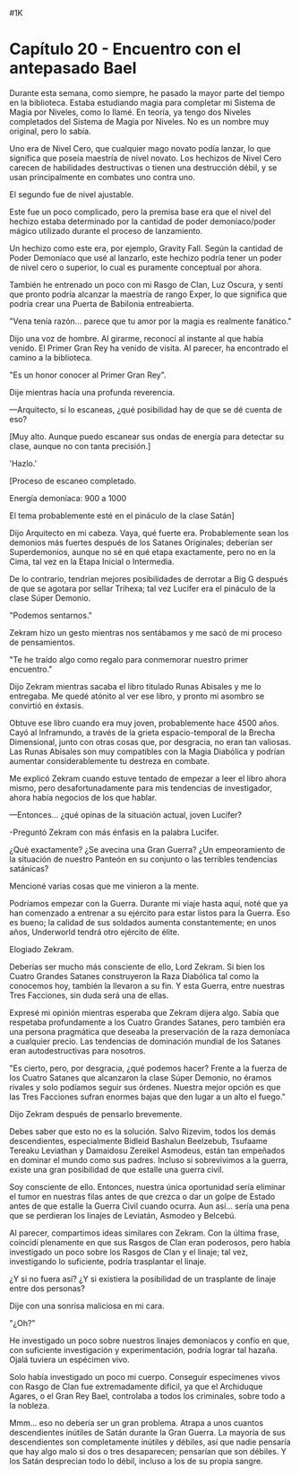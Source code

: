 
#1K 

# Capítulo 20 - Encuentro con el antepasado Bael


Durante esta semana, como siempre, he pasado la mayor parte del tiempo en la biblioteca. Estaba estudiando magia para completar mi Sistema de Magia por Niveles, como lo llamé. En teoría, ya tengo dos Niveles completados del Sistema de Magia por Niveles. No es un nombre muy original, pero lo sabía.

Uno era de Nivel Cero, que cualquier mago novato podía lanzar, lo que significa que poseía maestría de nivel novato. Los hechizos de Nivel Cero carecen de habilidades destructivas o tienen una destrucción débil, y se usan principalmente en combates uno contra uno.

El segundo fue de nivel ajustable.

Este fue un poco complicado, pero la premisa base era que el nivel del hechizo estaba determinado por la cantidad de poder demoníaco/poder mágico utilizado durante el proceso de lanzamiento.

Un hechizo como este era, por ejemplo, Gravity Fall. Según la cantidad de Poder Demoníaco que usé al lanzarlo, este hechizo podría tener un poder de nivel cero o superior, lo cual es puramente conceptual por ahora.

También he entrenado un poco con mi Rasgo de Clan, Luz Oscura, y sentí que pronto podría alcanzar la maestría de rango Exper, lo que significa que podría crear una Puerta de Babilonia entreabierta.

"Vena tenía razón... parece que tu amor por la magia es realmente fanático."

Dijo una voz de hombre. Al girarme, reconocí al instante al que había venido. El Primer Gran Rey ha venido de visita. Al parecer, ha encontrado el camino a la biblioteca.

"Es un honor conocer al Primer Gran Rey".

Dije mientras hacía una profunda reverencia.

—Arquitecto, si lo escaneas, ¿qué posibilidad hay de que se dé cuenta de eso?

[Muy alto. Aunque puedo escanear sus ondas de energía para detectar su clase, aunque no con tanta precisión.]

'Hazlo.'

[Proceso de escaneo completado.

Energía demoníaca: 900 a 1000

El tema probablemente esté en el pináculo de la clase Satán]

Dijo Arquitecto en mi cabeza. Vaya, qué fuerte era. Probablemente sean los demonios más fuertes después de los Satanes Originales; deberían ser Superdemonios, aunque no sé en qué etapa exactamente, pero no en la Cima, tal vez en la Etapa Inicial o Intermedia.

De lo contrario, tendrían mejores posibilidades de derrotar a Big G después de que se agotara por sellar Trihexa; tal vez Lucifer era el pináculo de la clase Súper Demonio.

"Podemos sentarnos."

Zekram hizo un gesto mientras nos sentábamos y me sacó de mi proceso de pensamientos.

"Te he traído algo como regalo para conmemorar nuestro primer encuentro."

Dijo Zekram mientras sacaba el libro titulado Runas Abisales y me lo entregaba. Me quedé atónito al ver ese libro, y pronto mi asombro se convirtió en éxtasis.

Obtuve ese libro cuando era muy joven, probablemente hace 4500 años. Cayó al Inframundo, a través de la grieta espacio-temporal de la Brecha Dimensional, junto con otras cosas que, por desgracia, no eran tan valiosas. Las Runas Abisales son muy compatibles con la Magia Diabólica y podrían aumentar considerablemente tu destreza en combate.

Me explicó Zekram cuando estuve tentado de empezar a leer el libro ahora mismo, pero desafortunadamente para mis tendencias de investigador, ahora había negocios de los que hablar.

—Entonces... ¿qué opinas de la situación actual, joven Lucifer?

-Preguntó Zekram con más énfasis en la palabra Lucifer.

¿Qué exactamente? ¿Se avecina una Gran Guerra? ¿Un empeoramiento de la situación de nuestro Panteón en su conjunto o las terribles tendencias satánicas?

Mencioné varias cosas que me vinieron a la mente.

Podríamos empezar con la Guerra. Durante mi viaje hasta aquí, noté que ya han comenzado a entrenar a su ejército para estar listos para la Guerra. Eso es bueno; la calidad de sus soldados aumenta constantemente; en unos años, Underworld tendrá otro ejército de élite.

Elogiado Zekram.

Deberías ser mucho más consciente de ello, Lord Zekram. Si bien los Cuatro Grandes Satanes construyeron la Raza Diabólica tal como la conocemos hoy, también la llevaron a su fin. Y esta Guerra, entre nuestras Tres Facciones, sin duda será una de ellas.

Expresé mi opinión mientras esperaba que Zekram dijera algo. Sabía que respetaba profundamente a los Cuatro Grandes Satanes, pero también era una persona pragmática que deseaba la preservación de la raza demoníaca a cualquier precio. Las tendencias de dominación mundial de los Satanes eran autodestructivas para nosotros.

"Es cierto, pero, por desgracia, ¿qué podemos hacer? Frente a la fuerza de los Cuatro Satanes que alcanzaron la clase Súper Demonio, no éramos rivales y solo podíamos seguir sus órdenes. Nuestra mejor opción es que las Tres Facciones sufran enormes bajas que den lugar a un alto el fuego."

Dijo Zekram después de pensarlo brevemente.

Debes saber que esto no es la solución. Salvo Rizevim, todos los demás descendientes, especialmente Bidleid Bashalun Beelzebub, Tsufaame Tereaku Leviathan y Damaidosu Zereikel Asmodeus, están tan empeñados en dominar el mundo como sus padres. Incluso si sobrevivimos a la guerra, existe una gran posibilidad de que estalle una guerra civil.

Soy consciente de ello. Entonces, nuestra única oportunidad sería eliminar el tumor en nuestras filas antes de que crezca o dar un golpe de Estado antes de que estalle la Guerra Civil cuando ocurra. Aun así... sería una pena que se perdieran los linajes de Leviatán, Asmodeo y Belcebú.

Al parecer, compartimos ideas similares con Zekram. Con la última frase, coincidí plenamente en que sus Rasgos de Clan eran poderosos, pero había investigado un poco sobre los Rasgos de Clan y el linaje; tal vez, investigando lo suficiente, podría trasplantar el linaje.

¿Y si no fuera así? ¿Y si existiera la posibilidad de un trasplante de linaje entre dos personas?

Dije con una sonrisa maliciosa en mi cara.

"¿Oh?"

He investigado un poco sobre nuestros linajes demoníacos y confío en que, con suficiente investigación y experimentación, podría lograr tal hazaña. Ojalá tuviera un espécimen vivo.

Solo había investigado un poco mi cuerpo. Conseguir especímenes vivos con Rasgo de Clan fue extremadamente difícil, ya que el Archiduque Agares, o el Gran Rey Bael, controlaba a todos los criminales, sobre todo a la nobleza.

Mmm... eso no debería ser un gran problema. Atrapa a unos cuantos descendientes inútiles de Satán durante la Gran Guerra. La mayoría de sus descendientes son completamente inútiles y débiles, así que nadie pensaría que hay algo malo si dos o tres desaparecen; pensarían que son débiles. Y los Satán desprecian todo lo débil, incluso a los de su propia sangre.